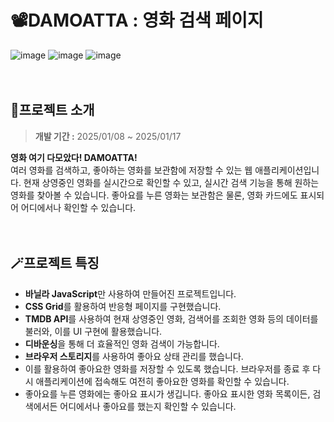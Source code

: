 # 📽️DAMOATTA : 영화 검색 페이지
![image](https://github.com/user-attachments/assets/ff06fab3-eff1-48d1-8966-a061c360a5d0)
![image](https://github.com/user-attachments/assets/2f2931d0-76b0-4115-aa32-44fbd0b6f169)
![image](https://github.com/user-attachments/assets/2e7b2b51-c7c8-4d52-9b16-28db19ff3ee5)
<br/>
<br/>
<br/>

## 📜프로젝트 소개
>**개발 기간 :** 2025/01/08 ~ 2025/01/17

**영화 여기 다모았다! DAMOATTA!**  
여러 영화를 검색하고, 좋아하는 영화를 보관함에 저장할 수 있는 웹 애플리케이션입니다.
현재 상영중인 영화를 실시간으로 확인할 수 있고, 실시간 검색 기능을 통해 원하는 영화를 찾아볼 수 있습니다. 
좋아요를 누른 영화는 보관함은 물론, 영화 카드에도 표시되어 어디에서나 확인할 수 있습니다. 
<br/>
<br/>
<br/>

## 🪄프로젝트 특징
- **바닐라 JavaScript**만 사용하여 만들어진 프로젝트입니다.
- **CSS Grid**를 활용하여 반응형 페이지를 구현했습니다.
- **TMDB API**를 사용하여 현재 상영중인 영화, 검색어를 조회한 영화 등의 데이터를 불러와, 이를 UI 구현에 활용했습니다.
- **디바운싱**을 통해 더 효율적인 영화 검색이 가능합니다.
- **브라우저 스토리지**를 사용하여 좋아요 상태 관리를 했습니다.
 - 이를 활용하여 좋아요한 영화를 저장할 수 있도록 했습니다. 브라우저를 종료 후 다시 애플리케이션에 접속해도 여전히 좋아요한 영화를 확인할 수 있습니다.
 - 좋아요를 누른 영화에는 좋아요 표시가 생깁니다. 좋아요 표시한 영화 목록이든, 검색에서든 어디에서나 좋아요를 했는지 확인할 수 있습니다. 
